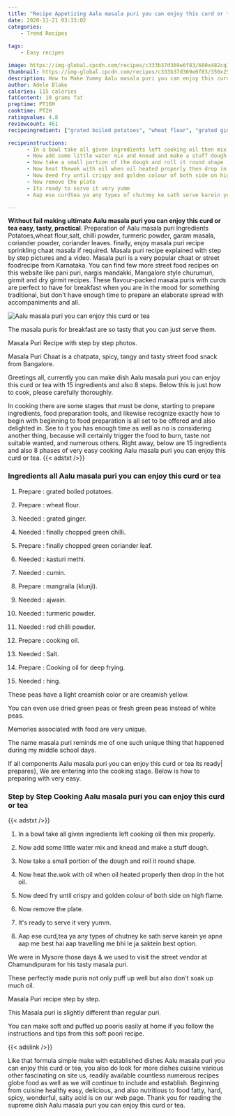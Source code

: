 ```yaml
---
title: "Recipe Appetizing Aalu masala puri you can enjoy this curd or tea"
date: 2020-11-21 03:33:02
categories:
    - Trend Recipes
    
tags:
    - Easy recipes

image: https://img-global.cpcdn.com/recipes/c333b37d369e6f83/680x482cq70/aalu-masala-puri-you-can-enjoy-this-curd-or-tea-recipe-main-photo.jpg
thumbnail: https://img-global.cpcdn.com/recipes/c333b37d369e6f83/350x250cq70/aalu-masala-puri-you-can-enjoy-this-curd-or-tea-recipe-main-photo.jpg
description: How to Make Yummy Aalu masala puri you can enjoy this curd or tea with 15 ingredients and 8 stages of easy cooking.
author: Adele Blake
calories: 115 calories
fatContent: 10 grams fat
preptime: PT16M
cooktime: PT2H
ratingvalue: 4.8
reviewcount: 461
recipeingredient: ["grated boiled potatoes", "wheat flour", "grated ginger", "finally chopped green chilli", "finally chopped green coriander leaf", "kasturi methi", "cumin", "mangraila klunji", "ajwain", "turmeric powder", "red chilli powder", "cooking oil", "Salt", "Cooking oil for deep frying", "hing"]

recipeinstructions: 
      - In a bowl take all given ingredients left cooking oil then mix properly 
      - Now add some little water mix and knead and make a stuff dough 
      - Now take a small portion of the dough and roll it round shape 
      - Now heat thewok with oil when oil heated properly then drop in the hot oil 
      - Now deed fry until crispy and golden colour of both side on high flame 
      - Now remove the plate 
      - Its ready to serve it very yumm 
      - Aap ese curdtea ya any types of chutney ke sath serve karein ye apne aap me best hai aap travelling me bhi le ja saktein best option

---
```




**Without fail making ultimate Aalu masala puri you can enjoy this curd or tea easy, tasty, practical**. Preparation of Aalu masala puri Ingredients Potatoes,wheat flour,salt, chilli powder, turmeric powder, garam masala, coriander powder, coriander leaves. finally, enjoy masala puri recipe sprinkling chaat masala if required. Masala puri recipe explained with step by step pictures and a video. Masala puri is a very popular chaat or street foodrecipe from Karnataka. You can find few more street food recipes on this website like pani puri, nargis mandakki, Mangalore style churumuri, girmit and dry girmit recipes. These flavour-packed masala puris with curds are perfect to have for breakfast when you are in the mood for something traditional, but don&#39;t have enough time to prepare an elaborate spread with accompaniments and all.


![Aalu masala puri you can enjoy this curd or tea](https://img-global.cpcdn.com/recipes/c333b37d369e6f83/680x482cq70/aalu-masala-puri-you-can-enjoy-this-curd-or-tea-recipe-main-photo.jpg "Aalu masala puri you can enjoy this curd or tea")



The masala puris for breakfast are so tasty that you can just serve them.

Masala Puri Recipe with step by step photos.

Masala Puri Chaat is a chatpata, spicy, tangy and tasty street food snack from Bangalore.


Greetings all, currently you can make dish Aalu masala puri you can enjoy this curd or tea with 15 ingredients and also 8 steps. Below this is just how to cook, please carefully thoroughly.

In cooking there are some stages that must be done, starting to prepare ingredients, food preparation tools, and likewise recognize exactly how to begin with beginning to food preparation is all set to be offered and also delighted in. See to it you has enough time as well as no is considering another thing, because will certainly trigger the food to burn, taste not suitable wanted, and numerous others. Right away, below are 15 ingredients and also 8 phases of very easy cooking Aalu masala puri you can enjoy this curd or tea.
{{< adstxt />}}

### Ingredients all Aalu masala puri you can enjoy this curd or tea


1. Prepare  : grated boiled potatoes.

1. Prepare  : wheat flour.

1. Needed  : grated ginger.

1. Needed  : finally chopped green chilli.

1. Prepare  : finally chopped green coriander leaf.

1. Needed  : kasturi methi.

1. Needed  : cumin.

1. Prepare  : mangraila (klunji).

1. Needed  : ajwain.

1. Needed  : turmeric powder.

1. Needed  : red chilli powder.

1. Prepare  : cooking oil.

1. Needed  : Salt.

1. Prepare  : Cooking oil for deep frying.

1. Needed  : hing.


These peas have a light creamish color or are creamish yellow.

You can even use dried green peas or fresh green peas instead of white peas.

Memories associated with food are very unique.

The name masala puri reminds me of one such unique thing that happened during my middle school days.


If all components Aalu masala puri you can enjoy this curd or tea its ready| prepares}, We are entering into the cooking stage. Below is how to preparing with very easy.

### Step by Step Cooking Aalu masala puri you can enjoy this curd or tea

{{< adstxt />}}


1. In a bowl take all given ingredients left cooking oil then mix properly.



1. Now add some little water mix and knead and make a stuff dough.



1. Now take a small portion of the dough and roll it round shape.



1. Now heat the.wok with oil when oil heated properly then drop in the hot oil.



1. Now deed fry until crispy and golden colour of both side on high flame.



1. Now remove the plate.



1. It&#39;s ready to serve it very yumm.



1. Aap ese curd,tea ya any types of chutney ke sath serve karein ye apne aap me best hai aap travelling me bhi le ja saktein best option.




We were in Mysore those days &amp; we used to visit the street vendor at Chamundipuram for his tasty masala puri.

These perfectly made puris not only puff up well but also don&#39;t soak up much oil.

Masala Puri recipe step by step.

This Masala puri is slightly different than regular puri.

You can make soft and puffed up pooris easily at home if you follow the instructions and tips from this soft poori recipe.


{{< adslink />}}

Like that formula simple make with established dishes Aalu masala puri you can enjoy this curd or tea, you also do look for more dishes cuisine various other fascinating on site us, readily available countless numerous recipes globe food as well as we will continue to include and establish. Beginning from cuisine healthy easy, delicious, and also nutritious to food fatty, hard, spicy, wonderful, salty acid is on our web page. Thank you for reading the supreme dish Aalu masala puri you can enjoy this curd or tea.
